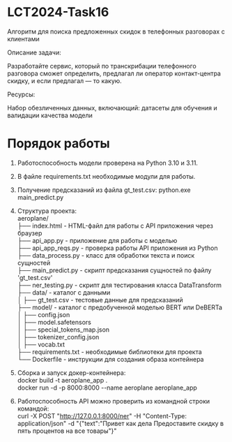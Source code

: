 # LCT2024-Task16 
Алгоритм для поиска предложенных скидок в телефонных разговорах с клиентами

Описание задачи: 

Разработайте сервис, который по транскрибации телефонного разговора сможет определить, предлагал ли оператор контакт-центра скидку, и если предлагал — то какую.

Ресурсы: 

Набор обезличенных данных, включающий: датасеты для обучения и валидации качества модели

# Порядок работы

1. Работоспособность модели проверена на Python 3.10 и 3.11.  
2. В файле requirements.txt необходимые модули для работы.  
3. Получение предсказаний из файла gt_test.csv: python.exe main_predict.py  
4. Структура проекта:  
aeroplane/  
├── index.html       - HTML-файл для работы с API приложения через браузер  
├── api_app.py       - приложение для работы с моделью  
├── api_app_reqs.py  - проверка работы API приложения из Python  
├── data_process.py  - класс для обработки текста и поиск сущностей  
├── main_predict.py  - скрипт предсказания сущностей по файлу 'gt_test.csv'  
├── ner_testing.py   - скрипт для тестирования класса DataTransform  
├── data/            - каталог с данными  
│       ├── gt_test.csv - тестовые данные для предсказаний  
├── model/           - каталог с предобученной моделью BERT или DeBERTa  
│       ├── config.json  
│       ├── model.safetensors  
│       ├── special_tokens_map.json  
│       ├── tokenizer_config.json  
│       ├── vocab.txt  
├── requirements.txt - необходимые библиотеки для проекта  
└── Dockerfile       - инструкции для создания образа контейнера  

5. Сборка и запуск докер-контейнера:  
docker build -t aeroplane_app .  
docker run -d -p 8000:8000 --name aeroplane aeroplane_app  
7. Работоспособность API можно проверить из командной строки командой:  
curl -X POST "http://127.0.0.1:8000/ner" -H "Content-Type: application/json" -d "{\"text\":\"Привет как дела Предоставите скидку в пять процентов на все товары\"}"  
